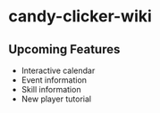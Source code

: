 # candy-clicker-wiki

## Upcoming Features

- Interactive calendar
- Event information
- Skill information
- New player tutorial
